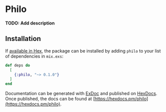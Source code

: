 # Philo

**TODO: Add description**

## Installation

If [available in Hex](https://hex.pm/docs/publish), the package can be installed
by adding `philo` to your list of dependencies in `mix.exs`:

```elixir
def deps do
  [
    {:philo, "~> 0.1.0"}
  ]
end
```

Documentation can be generated with [ExDoc](https://github.com/elixir-lang/ex_doc)
and published on [HexDocs](https://hexdocs.pm). Once published, the docs can
be found at [https://hexdocs.pm/philo](https://hexdocs.pm/philo).

